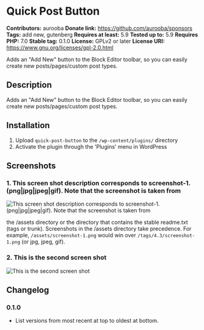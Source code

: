 # Quick Post Button #
**Contributors:** aurooba
**Donate link:** https://github.com/aurooba/sponsors
**Tags:** add new, gutenberg
**Requires at least:** 5.9
**Tested up to:** 5.9
**Requires PHP:** 7.0
**Stable tag:** 0.1.0
**License:** GPLv2 or later
**License URI:** https://www.gnu.org/licenses/gpl-2.0.html

Adds an "Add New" button to the Block Editor toolbar, so you can easily create new posts/pages/custom post types.

## Description ##

Adds an "Add New" button to the Block Editor toolbar, so you can easily create new posts/pages/custom post types.

## Installation ##

1. Upload `quick-post-button` to the `/wp-content/plugins/` directory
2. Activate the plugin through the 'Plugins' menu in WordPress

## Screenshots ##

### 1. This screen shot description corresponds to screenshot-1.(png|jpg|jpeg|gif). Note that the screenshot is taken from ###
![This screen shot description corresponds to screenshot-1.(png|jpg|jpeg|gif). Note that the screenshot is taken from](http://ps.w.org/quick-post-button/assets/screenshot-1.png)

the /assets directory or the directory that contains the stable readme.txt (tags or trunk). Screenshots in the /assets
directory take precedence. For example, `/assets/screenshot-1.png` would win over `/tags/4.3/screenshot-1.png`
(or jpg, jpeg, gif).
### 2. This is the second screen shot ###
![This is the second screen shot](http://ps.w.org/quick-post-button/assets/screenshot-2.png)


## Changelog ##

### 0.1.0 ###
* List versions from most recent at top to oldest at bottom.
